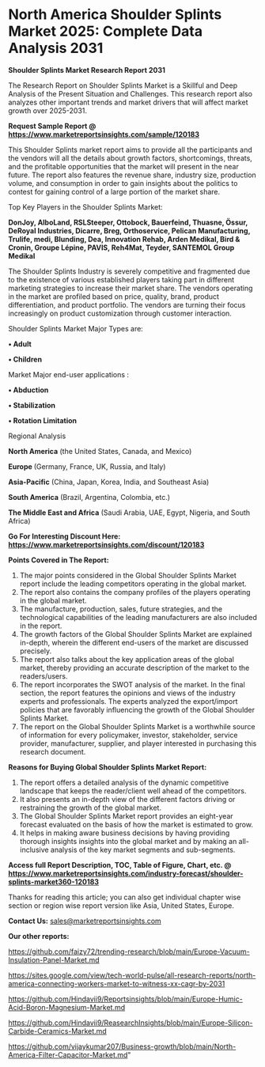 # North America Shoulder Splints Market 2025: Complete Data Analysis 2031

<strong>Shoulder Splints Market Research Report 2031</strong>

The Research Report on Shoulder Splints Market is a Skillful and Deep Analysis of the Present Situation and Challenges. This research report also analyzes other important trends and market drivers that will affect market growth over 2025-2031.

<strong>Request Sample Report @ <a href=https://www.marketreportsinsights.com/sample/120183>https://www.marketreportsinsights.com/sample/120183</a></strong>

This Shoulder Splints market report aims to provide all the participants and the vendors will all the details about growth factors, shortcomings, threats, and the profitable opportunities that the market will present in the near future. The report also features the revenue share, industry size, production volume, and consumption in order to gain insights about the politics to contest for gaining control of a large portion of the market share.

Top Key Players in the Shoulder Splints Market:

<strong>DonJoy, AlboLand, RSLSteeper, Ottobock, Bauerfeind, Thuasne, Össur, DeRoyal Industries, Dicarre, Breg, Orthoservice, Pelican Manufacturing, Trulife, medi, Blunding, Dea, Innovation Rehab, Arden Medikal, Bird & Cronin, Groupe Lépine, PAVIS, Reh4Mat, Teyder, SANTEMOL Group Medikal</strong>

The Shoulder Splints Industry is severely competitive and fragmented due to the existence of various established players taking part in different marketing strategies to increase their market share. The vendors operating in the market are profiled based on price, quality, brand, product differentiation, and product portfolio. The vendors are turning their focus increasingly on product customization through customer interaction.

Shoulder Splints Market Major Types are:

<strong>• Adult

• Children</strong>

Market Major end-user applications :

<strong>• Abduction

• Stabilization

• Rotation Limitation</strong>

Regional Analysis

</u><strong><b>North America</b></strong> (the United States, Canada, and Mexico)

<strong><b>Europe </b></strong>(Germany, France, UK, Russia, and Italy)

<strong><b>Asia-Pacific</b></strong> (China, Japan, Korea, India, and Southeast Asia)

<strong><b>South America</b></strong> (Brazil, Argentina, Colombia, etc.)

<strong><b>The Middle East and Africa</b></strong> (Saudi Arabia, UAE, Egypt, Nigeria, and South Africa)

<strong>Go For Interesting Discount Here: <a href=https://www.marketreportsinsights.com/discount/120183>https://www.marketreportsinsights.com/discount/120183</a></strong>

<strong>Points Covered in The Report:</strong>
<ol>
  <li>The major points considered in the Global Shoulder Splints Market report include the leading competitors operating in the global market.</li>
  <li>The report also contains the company profiles of the players operating in the global market.</li>
  <li>The manufacture, production, sales, future strategies, and the technological capabilities of the leading manufacturers are also included in the report.</li>
  <li>The growth factors of the Global Shoulder Splints Market are explained in-depth, wherein the different end-users of the market are discussed precisely.</li>
  <li>The report also talks about the key application areas of the global market, thereby providing an accurate description of the market to the readers/users.</li>
  <li>The report incorporates the SWOT analysis of the market. In the final section, the report features the opinions and views of the industry experts and professionals. The experts analyzed the export/import policies that are favorably influencing the growth of the Global Shoulder Splints Market.</li>
  <li>The report on the Global Shoulder Splints Market is a worthwhile source of information for every policymaker, investor, stakeholder, service provider, manufacturer, supplier, and player interested in purchasing this research document.</li>
</ol>
<strong>Reasons for Buying Global Shoulder Splints Market Report:</strong>

<ol>
  <li>The report offers a detailed analysis of the dynamic competitive landscape that keeps the reader/client well ahead of the competitors.</li>
  <li>It also presents an in-depth view of the different factors driving or restraining the growth of the global market.</li>
  <li>The Global Shoulder Splints Market report provides an eight-year forecast evaluated on the basis of how the market is estimated to grow.</li>
  <li>It helps in making aware business decisions by having providing thorough insights insights into the global market and by making an all-inclusive analysis of the key market segments and sub-segments.</li>
</ol>
<strong>Access full Report Description, TOC, Table of Figure, Chart, etc. @ <a href=https://www.marketreportsinsights.com/industry-forecast/shoulder-splints-market360-120183>https://www.marketreportsinsights.com/industry-forecast/shoulder-splints-market360-120183</a></strong>


Thanks for reading this article; you can also get individual chapter wise section or region wise report version like Asia, United States, Europe.

<strong>Contact Us:</strong>
sales@marketreportsinsights.com

<strong>Our other reports:</strong>

<a href=https://github.com/faizy72/trending-research/blob/main/Europe-Vacuum-Insulation-Panel-Market.md>https://github.com/faizy72/trending-research/blob/main/Europe-Vacuum-Insulation-Panel-Market.md</a>

<a href=https://sites.google.com/view/tech-world-pulse/all-research-reports/north-america-connecting-workers-market-to-witness-xx-cagr-by-2031>https://sites.google.com/view/tech-world-pulse/all-research-reports/north-america-connecting-workers-market-to-witness-xx-cagr-by-2031</a>

<a href=https://github.com/Hindavii9/Reportsinsights/blob/main/Europe-Humic-Acid-Boron-Magnesium-Market.md>https://github.com/Hindavii9/Reportsinsights/blob/main/Europe-Humic-Acid-Boron-Magnesium-Market.md</a>

<a href=https://github.com/Hindavii9/ReasearchInsights/blob/main/Europe-Silicon-Carbide-Ceramics-Market.md>https://github.com/Hindavii9/ReasearchInsights/blob/main/Europe-Silicon-Carbide-Ceramics-Market.md</a>

<a href=https://github.com/vijaykumar207/Business-growth/blob/main/North-America-Filter-Capacitor-Market.md>https://github.com/vijaykumar207/Business-growth/blob/main/North-America-Filter-Capacitor-Market.md</a>"

